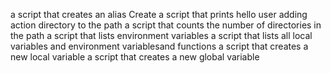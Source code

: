 a script that creates an alias
Create a script that prints hello user
adding action directory to the path
a script that counts the number of directories in the path
a script that lists environment variables
a script that lists all local variables and environment variablesand functions
a script that creates a new local variable
a script that creates a new global variable
